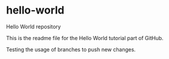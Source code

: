 # hello-world
Hello World repository 

This is the readme file for the Hello World tutorial part of GitHub.

Testing the usage of branches to push new changes.
